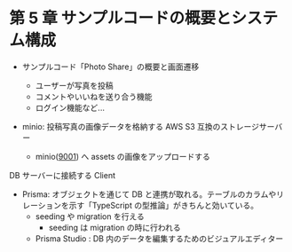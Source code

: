 # 第 5 章 サンプルコードの概要とシステム構成

- サンプルコード「Photo Share」の概要と画面遷移

  - ユーザーが写真を投稿
  - コメントやいいねを送り合う機能
  - ログイン機能など...

- minio: 投稿写真の画像データを格納する AWS S3 互換のストレージサーバー
  - minio([9001](http://localhost:9001/)) へ assets の画像をアップロードする

DB サーバーに接続する Client

- Prisma: オブジェクトを通じて DB と連携が取れる。テーブルのカラムやリレーションを示す「TypeScript の型推論」がきちんと効いている。
  - seeding や migration を行える
    - seeding は migration の時に行われる
  - Prisma Studio : DB 内のデータを編集するためのビジュアルエディター
